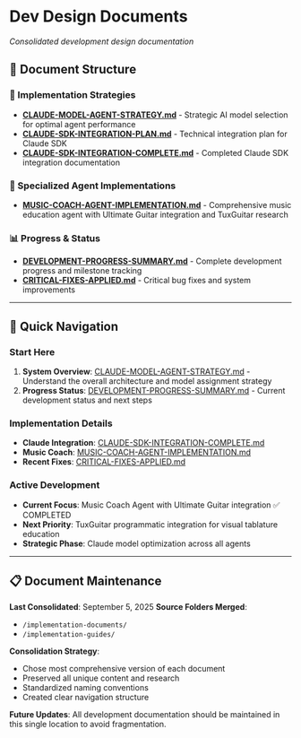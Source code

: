 # Dev Design Documents
*Consolidated development design documentation*

## 📁 **Document Structure**

### **🚀 Implementation Strategies**
- **[CLAUDE-MODEL-AGENT-STRATEGY.md](./CLAUDE-MODEL-AGENT-STRATEGY.md)** - Strategic AI model selection for optimal agent performance
- **[CLAUDE-SDK-INTEGRATION-PLAN.md](./CLAUDE-SDK-INTEGRATION-PLAN.md)** - Technical integration plan for Claude SDK
- **[CLAUDE-SDK-INTEGRATION-COMPLETE.md](./CLAUDE-SDK-INTEGRATION-COMPLETE.md)** - Completed Claude SDK integration documentation

### **🎵 Specialized Agent Implementations**
- **[MUSIC-COACH-AGENT-IMPLEMENTATION.md](./MUSIC-COACH-AGENT-IMPLEMENTATION.md)** - Comprehensive music education agent with Ultimate Guitar integration and TuxGuitar research

### **📊 Progress & Status**
- **[DEVELOPMENT-PROGRESS-SUMMARY.md](./DEVELOPMENT-PROGRESS-SUMMARY.md)** - Complete development progress and milestone tracking
- **[CRITICAL-FIXES-APPLIED.md](./CRITICAL-FIXES-APPLIED.md)** - Critical bug fixes and system improvements

---

## 🎯 **Quick Navigation**

### **Start Here**
1. **System Overview**: [CLAUDE-MODEL-AGENT-STRATEGY.md](./CLAUDE-MODEL-AGENT-STRATEGY.md) - Understand the overall architecture and model assignment strategy
2. **Progress Status**: [DEVELOPMENT-PROGRESS-SUMMARY.md](./DEVELOPMENT-PROGRESS-SUMMARY.md) - Current development status and next steps

### **Implementation Details**
- **Claude Integration**: [CLAUDE-SDK-INTEGRATION-COMPLETE.md](./CLAUDE-SDK-INTEGRATION-COMPLETE.md)
- **Music Coach**: [MUSIC-COACH-AGENT-IMPLEMENTATION.md](./MUSIC-COACH-AGENT-IMPLEMENTATION.md)
- **Recent Fixes**: [CRITICAL-FIXES-APPLIED.md](./CRITICAL-FIXES-APPLIED.md)

### **Active Development**
- **Current Focus**: Music Coach Agent with Ultimate Guitar integration ✅ COMPLETED
- **Next Priority**: TuxGuitar programmatic integration for visual tablature education
- **Strategic Phase**: Claude model optimization across all agents

---

## 📋 **Document Maintenance**

**Last Consolidated**: September 5, 2025
**Source Folders Merged**: 
- `/implementation-documents/` 
- `/implementation-guides/`

**Consolidation Strategy**:
- Chose most comprehensive version of each document
- Preserved all unique content and research
- Standardized naming conventions
- Created clear navigation structure

**Future Updates**: All development documentation should be maintained in this single location to avoid fragmentation.
